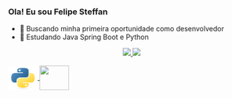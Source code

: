 ### Ola! Eu sou Felipe Steffan

- 🔭 Buscando minha primeira oportunidade como desenvolvedor
- 🌱 Estudando Java Spring Boot e Python 

<div align="center">
  <a href="https://github.com/fehsteffan">
  <img height="180em" src="https://github-readme-stats.vercel.app/api?username=fehsteffan&show_icons=true&theme=dark&include_all_commits=true&count_private=true"/>
  <img height="180em" src="https://github-readme-stats.vercel.app/api/top-langs/?username=fehsteffan&layout=compact&langs_count=7&theme=dark"/>
</div>
<div style="display: inline_block"><br>  
  <img align="center" height="50" width="60" src="https://raw.githubusercontent.com/devicons/devicon/master/icons/python/python-original.svg">  
  <img align="center" height="50" width="60"src="https://cdn.jsdelivr.net/gh/devicons/devicon/icons/java/java-original.svg" />    
</div>


